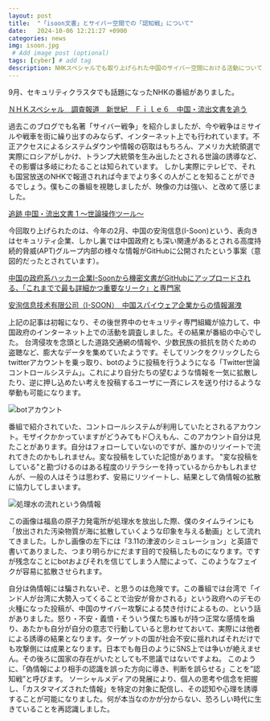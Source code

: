 ```yaml
---
layout: post
title:  "「isoon文書」とサイバー空間での「認知戦」について"
date:   2024-10-06 12:21:27 +0900
categories: news
img: isoon.jpg
 # Add image post (optional)
tags: [cyber] # add tag
description: NHKスペシャルでも取り上げられた中国のサイバー空間における活動について
---
```


9月、セキュリティクラスタでも話題になったNHKの番組がありました。

[ＮＨＫスペシャル　調査報道　新世紀　Ｆｉｌｅ６　中国・流出文書を追う](https://www.nhk-ondemand.jp/goods/G2024140604SA000/?capid=nte001)

過去このブログでも名著「サイバー戦争」を紹介しましたが、今や戦争はミサイルや戦車を街に繰り出すのみならず、インターネット上でも行われています。不正アクセスによるシステムダウンや情報の窃取はもちろん、アメリカ大統領選で実際にロシアがしかけ、トランプ大統領を生み出したとされる世論の誘導など、その影響は多岐にわたることは知られています。
しかし実際にテレビで、それも国営放送のNHKで報道されれば今までより多くの人がことを知ることができるでしょう。僕もこの番組を視聴しましたが、映像の力は強い、と改めて感じました。

[追跡 中国・流出文書 1 ～世論操作ツール～](https://www3.nhk.or.jp/news/html/20240920/k10014585911000.html)

今回取り上げられたのは、今年の2月、中国の安洵信息(I-Soon)という、表向きはセキュリティ企業、しかし裏では中国政府とも深い関連があるとされる高度持続的脅威(APT)グループ内部の様々な情報がGitHubに公開されたという事案（意図的だったとされています）。

[中国の政府系ハッカー企業I-Soonから機密文書がGitHubにアップロードされる、「これまでで最も詳細かつ重要なリーク」と専門家](https://gigazine.net/news/20240226-china-hacking-leak-documents-isoon/)

[安洵信息技术有限公司（I-SOON）　中国スパイウェア企業からの情報漏洩](https://note.com/ichi_twnovel/n/n9d41ff626813)

上記の記事は初報になり、その後世界中のセキュリティ専門組織が協力して、中国政府のインターネット上での活動を調査しました。その結果が番組の中心でした。
台湾侵攻を念頭とした道路交通網の情報や、少数民族の抵抗を防ぐための盗聴など、膨大なデータを集めていたようです。そしてリンクをクリックしたらtwitterアカウントを乗っ取り、botのように投稿を行うようになる「Twitter世論コントロールシステム」。これにより自分たちの望むような情報を一気に拡散したり、逆に押し込めたい考えを投稿するユーザに一斉にレスを送り付けるような挙動も可能になります。

<img src="{{site.baseurl}}/assets/img/bot_account.jpg" alt="botアカウント">

番組で紹介されていた、コントロールシステムが利用していたとされるアカウント。モザイクかかっていますがどうみてもド〇えもん、このアカウント自分は見たことがあります。自分はフォローしていないのですが、誰かのリツイートで流れてきたのかもしれません。変な投稿をしていた記憶があります。
"変な投稿をしている"と勘づけるのはある程度のリテラシーを持っているからかもしれませんが、一般の人はそうは思わず、安易にリツイートし、結果として偽情報の拡散に協力してしまいます。

<img src="{{site.baseurl}}/assets/img/processed_water.jpg" alt="処理水の流れという偽情報">

この画像は福島の原子力発電所が処理水を放出した際、僕のタイムラインにも「放出された汚染物質が海に拡散していくような印象を与える動画」として流れてきました。しかし画像の左下には「3.11の津波のシミュレーション」と英語で書いてありました、つまり明らかにだます目的で投稿したものになります。ですが残念なことにbotおよびそれを信じてしまう人間によって、このようなフェイクが容易に拡散させられます。

自分は偽情報には騙されないぞ、と思うのは危険です。この番組では台湾で「インド人が台湾に大勢入ってくることで治安が脅かされる」という政府へのデモの火種になった投稿が、中国のサイバー攻撃による焚き付けによるもの、という話がありました。怒り・不安・義憤・そういう僕たち誰もが持つ正常な感情を煽り、あたかも自分が自分の意志で行動していると思わせておいて、実際には他者による誘導の結果となります。ターゲットの国が社会不安に揺れればそれだけでも攻撃側には成果となります。日本でも毎日のようにSNS上では争いが絶えません。その後ろに国家の存在がいたとしても不思議ではないですよね。
このように、「偽情報により相手の認識を誤った方向に導き、判断を誤らせる」ことを”認知戦”と呼びます。 ソーシャルメディアの発展により、個人の思考や信念を把握し、「カスタマイズされた情報」を特定の対象に配信し、その認知や心理を誘導することが可能になりました。何が本当なのかが分からない、恐ろしい時代に生きていることを再認識しました。